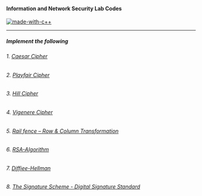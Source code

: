 #### Information and Network Security Lab Codes

[![made-with-c++](https://forthebadge.com/images/badges/made-with-c-plus-plus.svg)](https://www.cplusplus.com/)

---

##### Implement the following

###### 1. [Caesar Cipher](https://github.com/Kritik007/CODES/blob/main/INS-Lab/Caesar-Cipher.cpp)

###### 2. [Playfair Cipher](https://github.com/Kritik007/CODES/blob/main/INS-Lab/Playfair-Cipher.cpp)

###### 3. [Hill Cipher](https://github.com/Kritik007/CODES/blob/main/INS-Lab/Hill-Cipher.cpp)

###### 4. [Vigenere Cipher](https://github.com/Kritik007/CODES/blob/main/INS-Lab/Vigenere-Cipher.cpp)

###### 5. [Rail fence – Row & Column Transformation](https://github.com/Kritik007/CODES/blob/main/INS-Lab/RailFence-Cipher.cpp)

###### 6. [RSA-Algorithm](https://github.com/Kritik007/CODES/blob/main/INS-Lab/RSA-Algorithm.cpp)

###### 7. [Diffiee-Hellman](https://github.com/Kritik007/CODES/blob/main/INS-Lab/)

###### 8. [The Signature Scheme - Digital Signature Standard](https://github.com/Kritik007/CODES/blob/main/INS-Lab/)

